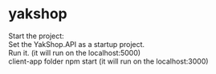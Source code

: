 # yakshop

Start the project:<br/>
Set the YakShop.API as a startup project.<br/>
Run it. (it will run on the localhost:5000)<br/>
client-app folder npm start (it will run on the localhost:3000)
